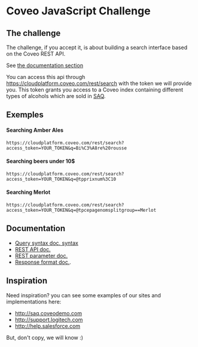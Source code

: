 # Coveo JavaScript Challenge
## The challenge

The challenge, if you accept it, is about building a search interface based on the Coveo REST API.

See [the documentation section](#documentation)

You can access this api through https://cloudplatform.coveo.com/rest/search with the token we will provide you. This token grants you access to a Coveo index containing different types of alcohols which are sold in [SAQ](saq.com).

## Exemples
#### Searching Amber Ales

    https://cloudplatform.coveo.com/rest/search?access_token=YOUR_TOKEN&q=Bi%C3%A8re%20rousse

#### Searching beers under 10$

    https://cloudplatform.coveo.com/rest/search?access_token=YOUR_TOKEN&q=@tpprixnum%3C10

#### Searching Merlot

    https://cloudplatform.coveo.com/rest/search?access_token=YOUR_TOKEN&q=@tpcepagenomsplitgroup==Merlot

## Documentation

- [Query syntax doc. syntax](http://onlinehelp.coveo.com/en/ces/7.0/User/coveo_query_syntax_reference.htm)
- [REST API doc.](https://developers.coveo.com/display/public/SearchREST/Invoking+the+REST+Search+API)
- [REST parameter doc.](https://developers.coveo.com/display/SearchREST/Query+Parameters)
- [Response format doc.](https://developers.coveo.com/display/SearchREST/Query+Results).

## Inspiration
Need inspiration? you can see some examples of our sites and implementations here:

* http://saq.coveodemo.com
* http://support.logitech.com
* http://help.salesforce.com

But, don't copy, we will know :)
